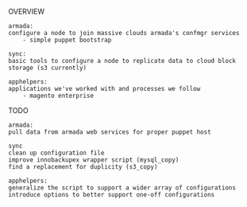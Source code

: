 OVERVIEW

	armada:
	configure a node to join massive clouds armada's confmgr services
		- simple puppet bootstrap

	sync:
	basic tools to configure a node to replicate data to cloud block storage (s3 currently)

	apphelpers:
	applications we've worked with and processes we follow
		- magento enterprise

TODO

	armada:
	pull data from armada web services for proper puppet host
	
	sync
	clean up configuration file
	improve innobackupex wrapper script (mysql_copy)
	find a replacement for duplicity (s3_copy)
	
	apphelpers:
	generalize the script to support a wider array of configurations
	introduce options to better support one-off configurations

